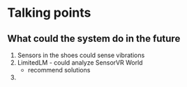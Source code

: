 # Talking points


## What could the system do in the future
1. Sensors in the shoes could sense vibrations
2. LimitedLM - could analyze SensorVR World 
    - recommend solutions
3. 